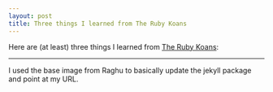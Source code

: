 ```yaml
---
layout: post
title: Three things I learned from The Ruby Koans
---
```


Here are (at least) three things I learned from [The Ruby Koans](http://rubykoans.com/):


--- 

I used the base image from Raghu to basically update the jekyll package and point at my URL.

